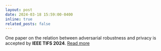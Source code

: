 ```yaml
---
layout: post
date: 2024-03-18 15:59:00-0400
inline: true
related_posts: false
---
```


One paper on the relation between adversarial robustness and privacy is accepted by **IEEE TIFS 2024**. [Read more](https://ieeexplore.ieee.org/abstract/document/10478637/)